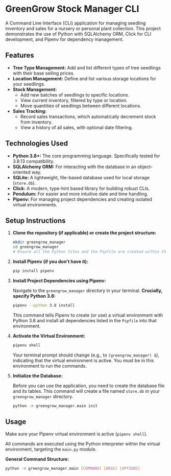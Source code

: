 # GreenGrow Stock Manager CLI

A Command Line Interface (CLI) application for managing seedling inventory and sales for a nursery or personal plant collection. This project demonstrates the use of Python with SQLAlchemy ORM, Click for CLI development, and Pipenv for dependency management.

## Features

* **Tree Type Management:** Add and list different types of tree seedlings with their base selling prices.
* **Location Management:** Define and list various storage locations for your seedlings.
* **Stock Management:**
    * Add new batches of seedlings to specific locations.
    * View current inventory, filtered by type or location.
    * Move quantities of seedlings between different locations.
* **Sales Tracking:**
    * Record sales transactions, which automatically decrement stock from inventory.
    * View a history of all sales, with optional date filtering.

## Technologies Used

* **Python 3.8+:** The core programming language. Specifically tested for 3.8.13 compatibility.
* **SQLAlchemy ORM:** For interacting with the database in an object-oriented way.
* **SQLite:** A lightweight, file-based database used for local storage (`store.db`).
* **Click:** A modern, type-hint based library for building robust CLIs.
* **Pendulum:** For easier and more intuitive date and time handling.
* **Pipenv:** For managing project dependencies and creating isolated virtual environments.

## Setup Instructions

1.  **Clone the repository (if applicable) or create the project structure:**

    ```bash
    mkdir greengrow_manager
    cd greengrow_manager
    # Ensure all the Python files and the Pipfile are created within this directory
    ```

2.  **Install Pipenv (if you don't have it):**

    ```bash
    pip install pipenv
    ```

3.  **Install Project Dependencies using Pipenv:**

    Navigate to the `greengrow_manager` directory in your terminal. **Crucially, specify Python 3.8:**

    ```bash
    pipenv --python 3.8 install
    ```
    This command tells Pipenv to create (or use) a virtual environment with Python 3.8 and install all dependencies listed in the `Pipfile` into that environment.

4.  **Activate the Virtual Environment:**

    ```bash
    pipenv shell
    ```
    Your terminal prompt should change (e.g., to `(greengrow_manager) $`), indicating that the virtual environment is active. You must be in this environment to run the commands.

5.  **Initialize the Database:**

    Before you can use the application, you need to create the database file and its tables. This command will create a file named `store.db` in your `greengrow_manager` directory.

    ```bash
    python -m greengrow_manager.main init
    ```

## Usage

Make sure your Pipenv virtual environment is active (`pipenv shell`).

All commands are executed using the Python interpreter within the virtual environment, targeting the `main.py` module.

**General Command Structure:**

```bash
python -m greengrow_manager.main [COMMAND] [ARGS] [OPTIONS]